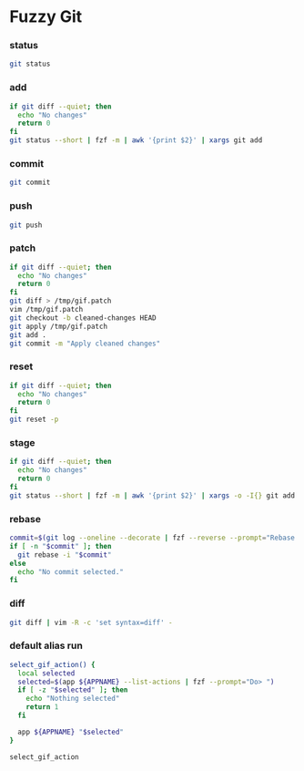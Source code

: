 # Fuzzy Git

### status
```sh
git status
```

### add
```sh
if git diff --quiet; then
  echo "No changes"
  return 0
fi
git status --short | fzf -m | awk '{print $2}' | xargs git add
```

### commit
```sh evaluate
git commit
```

### push
```sh
git push
```

### patch
```sh evaluate
if git diff --quiet; then
  echo "No changes"
  return 0
fi
git diff > /tmp/gif.patch
vim /tmp/gif.patch
git checkout -b cleaned-changes HEAD
git apply /tmp/gif.patch
git add .
git commit -m "Apply cleaned changes"
```

### reset
```sh evaluate
if git diff --quiet; then
  echo "No changes"
  return 0
fi
git reset -p 
```

### stage
```sh evaluate
if git diff --quiet; then
  echo "No changes"
  return 0
fi
git status --short | fzf -m | awk '{print $2}' | xargs -o -I{} git add -e {}
```

### rebase
```sh evaluate
commit=$(git log --oneline --decorate | fzf --reverse --prompt="Rebase from> " | awk '{print $1}')
if [ -n "$commit" ]; then
  git rebase -i "$commit"
else
  echo "No commit selected."
fi
```

### diff
```sh evaluate
git diff | vim -R -c 'set syntax=diff' -
```

### default alias run
```sh evaluate
select_gif_action() {
  local selected
  selected=$(app ${APPNAME} --list-actions | fzf --prompt="Do> ")
  if [ -z "$selected" ]; then
    echo "Nothing selected"
    return 1
  fi

  app ${APPNAME} "$selected"
}

select_gif_action
```
